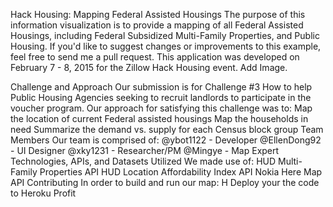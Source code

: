 Hack Housing: Mapping Federal Assisted Housings
The purpose of this information visualization is to provide a mapping of all Federal Assisted Housings, including Federal Subsidized Multi-Family Properties, and Public Housing. If you'd like to suggest changes or improvements to this example, feel free to send me a pull request.
This application was developed on February 7 - 8, 2015 for the Zillow Hack Housing event.
Add Image.

Challenge and Approach
Our submission is for Challenge #3 How to help Public Housing Agencies seeking to recruit landlords to participate in the voucher program.
Our approach for satisfying this challenge was to:
Map the location of current Federal assisted housings
Map the households in need 
Summarize the demand vs. supply for each Census block group
Team Members
Our team is comprised of:
@ybot1122 - Developer
@EllenDong92 - UI Designer
@xky1231 - Researcher/PM
@Mingye - Map Expert
Technologies, APIs, and Datasets Utilized
We made use of:
HUD Multi-Family Properties API
HUD Location Affordability Index API
Nokia Here Map API
Contributing
In order to build and run our map:
H
Deploy your the code to Heroku
Profit

